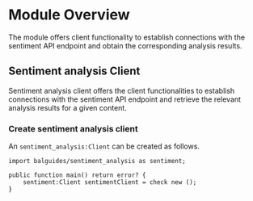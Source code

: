 # Module Overview

The module offers client functionality to establish connections with the sentiment API endpoint and obtain the corresponding analysis results.

## Sentiment analysis Client

Sentiment analysis client offers the client functionalities to establish connections with the sentiment API endpoint and retrieve the relevant analysis 
results for a given content.

### Create sentiment analysis client

An `sentiment_analysis:Client` can be created as follows.
```ballerina
import balguides/sentiment_analysis as sentiment;

public function main() return error? {
    sentiment:Client sentimentClient = check new ();
}
```
